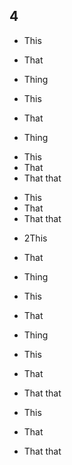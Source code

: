 ## 4

- This
- That
- Thing


- This
- That
- Thing

* This
* That
* That that
<!-- --> 

* This
* That
* That that

- 2This
- That
- Thing

- This
- That
- Thing

* This
* That
* That that

* This
* That
* That that

